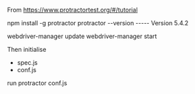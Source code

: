From
https://www.protractortest.org/#/tutorial

npm install -g protractor
protractor --version
----- Version 5.4.2

webdriver-manager update
webdriver-manager start

Then initialise

-   spec.js
-   conf.js

run
protractor conf.js
